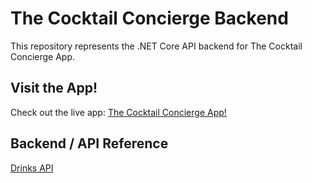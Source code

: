 # The Cocktail Concierge Backend
This repository represents the .NET Core API backend for The Cocktail Concierge App.

## Visit the App!
Check out the live app: [The Cocktail Concierge App!](https://the-cocktail-concierge.herokuapp.com/)

## Backend / API Reference
[Drinks API](https://cocktail-concierge.herokuapp.com/drinks)
